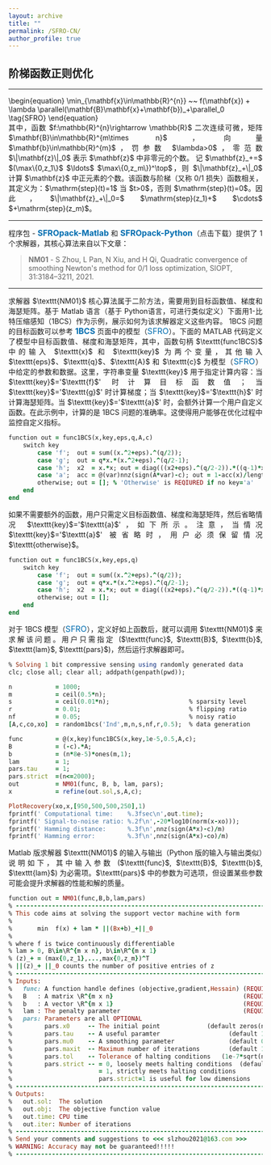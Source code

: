 ```yaml
---
layout: archive
title: ""   
permalink: /SFRO-CN/
author_profile: true
---
```


<style>
a:link {
  text-decoration: none;
}

a:visited {
  text-decoration: none;
}

a:hover {
  text-decoration: underline;
}

a:active {
  text-decoration: underline;
}
</style>


##  阶梯函数正则优化
---

<p style="line-height: 1;"></p>
\begin{equation}
\min_{\mathbf{x}\in\mathbb{R}^{n}} ~~  f(\mathbf{x}) + \lambda \parallel(\mathbf{B}\mathbf{x}+\mathbf{b})_+\parallel_0  \tag{SFRO}
\end{equation}

<div style="text-align:justify;">
其中，函数 $f:\mathbb{R}^{n}\rightarrow \mathbb{R}$ 二次连续可微，矩阵 $\mathbf{B}\in\mathbb{R}^{m\times n}$，向量 $\mathbf{b}\in\mathbb{R}^{m}$，罚参数 $\lambda>0$，零范数 $\|\mathbf{z}\|_0$ 表示 $\mathbf{z}$ 中非零元的个数。 记 $\mathbf{z}_+=$ $(\max\{0,z_1\}$ $\ldots$ $\max\{0,z_m\})^\top$，则 $\|\mathbf{z}_+\|_0$ 计算 $\mathbf{z}$ 中正元素的个数。该函数与阶梯（又称 0/1 损失）函数相关，其定义为：$\mathrm{step}(t)=1$ 当 $t>0$，否则 $\mathrm{step}(t)=0$。因此，$\|\mathbf{z}_+\|_0=$ $\mathrm{step}(z_1)+$ $\cdots$ $+\mathrm{step}(z_m)$。  
</div>
 
<!-- ## <span style="color:#8C8C8C"> The solver and its demonstration </span> -->

---
<div style="text-align:justify;"> 
程序包 - <a style="font-size: 16px; font-weight: bold;color:#006DB0" href="\files\SFROpack-Matlab.zip" target="_blank">SFROpack-Matlab</a> 和 <a style="font-size: 16px; font-weight: bold;color:#006DB0" href="\files\SFROpack-Python.zip" target="_blank">SFROpack-Python</a>（点击下载）提供了 1 个求解器，其核心算法来自以下文章：  
</div>

> <b style="font-size:14px;color:#777777">NM01</b> - <span style="font-size: 14px"> S Zhou, L Pan, N Xiu,  and H Qi, Quadratic convergence of smoothing Newton's method for 0/1 loss optimization, SIOPT, 31:3184–3211, 2021. </span>

---
<div style="text-align:justify;">  
求解器 $\texttt{NM01}$ 核心算法属于二阶方法，需要用到目标函数值、梯度和海瑟矩阵。基于 Matlab 语言（基于 Python语言，可进行类似定义）下面用1-比特压缩感知（1BCS）作为示例，展示如何为该求解器定义这些内容。 1BCS 问题的目标函数可以参考 <a style="font-size: 16px; font-weight: bold; color:#006DB0" href="https://sparseopt-cn.github.io/1BCS/" target="_blank">1BCS</a> 页面中的模型（<a style="font-size: 16px;color:#006DB0" href="https://sparseopt-cn.github.io/1BCS/" target="_blank">SFRO</a>）。下面的 MATLAB 代码定义了模型中目标函数值、梯度和海瑟矩阵，其中，函数句柄 $\texttt{func1BCS}$ 中的输入 $\texttt{x}$ 和 $\texttt{key}$ 为两个变量，其他输入 $\texttt{eps}$、$\texttt{q}$、$\texttt{A}$ 和 $\texttt{c}$ 为模型（<a style="font-size: 16px;color:#006DB0" href="https://sparseopt-cn.github.io/1BCS/" target="_blank">SFRO</a>）中给定的参数和数据。这里，字符串变量 $\texttt{key}$ 用于指定计算内容：当 $\texttt{key}$='$\texttt{f}$' 时计算目标函数值；当 $\texttt{key}$='$\texttt{g}$' 时计算梯度；当 $\texttt{key}$='$\texttt{h}$' 时计算海瑟矩阵。当 $\texttt{key}$='$\texttt{a}$' 时，会额外计算一个用户自定义函数。在此示例中，计算的是 1BCS 问题的准确率。这使得用户能够在优化过程中监控自定义指标。  
</div>
<p style="line-height: 1;"></p>

```ruby
function out = func1BCS(x,key,eps,q,A,c) 
    switch key   
        case 'f';  out = sum((x.^2+eps).^(q/2));
        case 'g';  out = q*x.*(x.^2+eps).^(q/2-1); 
        case 'h';  x2  = x.*x; out = diag(((x2+eps).^(q/2-2)).*((q-1)*x2+eps)); 
        case 'a';  acc = @(var)nnz(sign(A*var)-c); out = 1-acc(x)/length(c);
        otherwise; out = []; % 'Otherwise' is REQIURED if no key='a'
    end    
end
```

<div style="text-align:justify;">  
如果不需要额外的函数，用户只需定义目标函数值、梯度和海瑟矩阵，然后省略情况 $\texttt{key}$='$\texttt{a}$'，如下所示。注意，当情况 $\texttt{key}$='$\texttt{a}$' 被省略时，用户必须保留情况 $\texttt{otherwise}$。
</div>
<p style="line-height: 1;"></p>

```ruby
function out = func1BCS(x,key,eps,q) 
    switch key   
        case 'f';  out = sum((x.^2+eps).^(q/2));
        case 'g';  out = q*x.*(x.^2+eps).^(q/2-1); 
        case 'h';  x2  = x.*x; out = diag(((x2+eps).^(q/2-2)).*((q-1)*x2+eps)); 
        otherwise; out = [];  
    end    
end
```

<div style="text-align:justify;">
对于 1BCS 模型（<a style="font-size: 16px;color:#006DB0" href="https://sparseopt-cn.github.io/1BCS/" target="_blank">SFRO</a>），定义好如上函数后，就可以调用 $\texttt{NM01}$ 来求解该问题。用户只需指定 ($\texttt{func}$, $\texttt{B}$, $\texttt{b}$, $\texttt{lam}$, $\texttt{pars}$)，然后运行求解器即可。
</div>

<p style="line-height: 1;"></p>

```ruby
% Solving 1 bit compressive sensing using randomly generated data 
clc; close all; clear all; addpath(genpath(pwd));

n            = 1000; 
m            = ceil(0.5*n);
s            = ceil(0.01*n);                      % sparsity level
r            = 0.01;                              % flipping ratio
nf           = 0.05;                              % noisy ratio
[A,c,co,xo]  = random1bcs('Ind',m,n,s,nf,r,0.5);  % data generation

func         = @(x,key)func1BCS(x,key,1e-5,0.5,A,c);
B            = (-c).*A;
b            = (n*8e-5)*ones(m,1);
lam          = 1;
pars.tau     = 1;  
pars.strict  =(n<=2000); 
out          = NM01(func, B, b, lam, pars); 
x            = refine(out.sol,s,A,c);

PlotRecovery(xo,x,[950,500,500,250],1)
fprintf(' Computational time:    %.3fsec\n',out.time);
fprintf(' Signal-to-noise ratio: %.2f\n',-20*log10(norm(x-xo)));
fprintf(' Hamming distance:      %.3f\n',nnz(sign(A*x)-c)/m)
fprintf(' Hamming error:         %.3f\n',nnz(sign(A*x)-co)/m)
```

<div style="text-align:justify;">
Matlab 版求解器 $\texttt{NM01}$ 的输入与输出（Python 版的输入与输出类似）说明如下，其中输入参数 ($\texttt{func}$, $\texttt{B}$, $\texttt{b}$, $\texttt{lam}$) 为必需项。$\texttt{pars}$ 中的参数为可选项，但设置某些参数可能会提升求解器的性能和解的质量。 
</div>

<p style="line-height: 1;"></p>

```ruby
function out = NM01(func,B,b,lam,pars)
% -------------------------------------------------------------------------
% This code aims at solving the support vector machine with form
%
%       min  f(x) + lam * ||(Bx+b)_+||_0
%
% where f is twice continuously differentiable
% lam > 0, B\in\R^{m x n}, b\in\R^{m x 1}
% (z)_+ = (max{0,z_1},...,max{0,z_m})^T
% ||(z)_+ ||_0 counts the number of positive entries of z
% -------------------------------------------------------------------------
% Inputs:
%   func: A function handle defines (objective,gradient,Hessain) (REQUIRED)
%   B   : A matrix \R^{m x n}                                    (REQUIRED)      
%   b   : A vector \R^{m x 1}                                    (REQUIRED)
%   lam : The penalty parameter                                  (REQUIRED)
%   pars: Parameters are all OPTIONAL
%         pars.x0     -- The initial point             (default zeros(n,1))
%         pars.tau    -- A useful paramter                   (default 1.00)
%         pars.mu0    -- A smoothing parameter               (default 0.01)
%         pars.maxit  -- Maximum number of iterations        (default 1000)  
%         pars.tol    -- Tolerance of halting conditions   (1e-7*sqrt(n*m)) 
%         pars.strict -- = 0, loosely meets halting conditions  (default 0)
%                        = 1, strictly meets halting conditions  
%                        pars.strict=1 is useful for low dimensions                           
% -------------------------------------------------------------------------
% Outputs:
%   out.sol:  The solution 
%   out.obj:  The objective function value
%   out.time: CPU time
%   out.iter: Number of iterations
% -------------------------------------------------------------------------
% Send your comments and suggestions to <<< slzhou2021@163.com >>>                                  
% WARNING: Accuracy may not be guaranteed!!!!!  
% -------------------------------------------------------------------------
```
